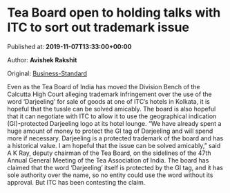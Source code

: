 
# Tea Board open to holding talks with ITC to sort out trademark issue

Published at: **2019-11-07T13:33:00+00:00**

Author: **Avishek Rakshit**

Original: [Business-Standard](https://www.business-standard.com/article/companies/tea-board-open-to-holding-talks-with-itc-to-sort-out-trademark-issue-119110701422_1.html)

Even as the Tea Board of India has moved the Division Bench of the Calcutta High Court alleging trademark infringement over the use of the word ‘Darjeeling’ for sale of goods at one of ITC’s hotels in Kolkata, it is hopeful that the tussle can be solved amicably. The board is also hopeful that it can negotiate with ITC to allow it to use the geographical indication (GI)-protected Darjeeling logo at its hotel lounge. “We have already spent a huge amount of money to protect the GI tag of Darjeeling and will spend more if necessary. Darjeeling is a protected trademark of the board and has a historical value. I am hopeful that the issue can be solved amicably,” said A K Ray, deputy chairman of the Tea Board, on the sidelines of the 47th Annual General Meeting of the Tea Association of India. The board has claimed that the word ‘Darjeeling’ itself is protected by the GI tag, and it has sole authority over the name, so no entity could use the word without its approval.
But ITC has been contesting the claim.
